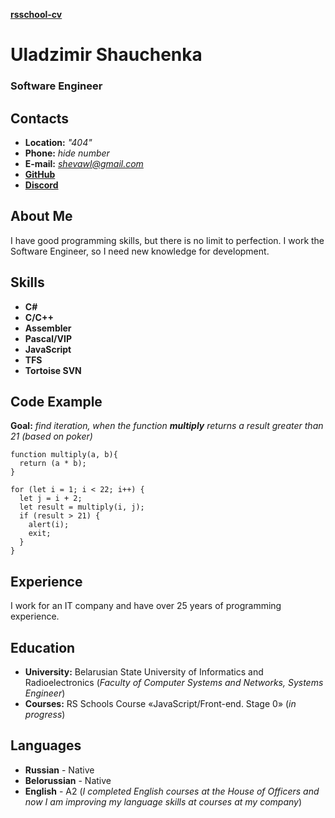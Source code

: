 [**rsschool-cv**](https://WladSheva.github.io/rsschool-cv/ "Reference on rsschool-cv")

# Uladzimir Shauchenka

### Software Engineer


## Contacts
* **Location:** *"404"*
* **Phone:**    *hide number*
* **E-mail:**   *shevawl@gmail.com*
* [**GitHub**](https://github.com/WladSheva "WladSheva")
* [**Discord**](https://discordapp.com/users/737264316499099701 "@wladbest")
## About Me
I have good programming skills, but there is no limit to perfection. I work the Software Engineer, so I need new knowledge for development.

## Skills
* **C#**
* **C/C++**
* **Assembler**
* **Pascal/VIP**
* **JavaScript**
* **TFS**
* **Tortoise SVN**
## Code Example
**Goal:** *find iteration, when the function ***multiply*** returns a result greater than 21 (based on poker)* 

```
function multiply(a, b){
  return (a * b);
}

for (let i = 1; i < 22; i++) {
  let j = i + 2;
  let result = multiply(i, j);
  if (result > 21) {
    alert(i);
    exit;
  }
}

```
## Experience
I work for an IT company and have over 25 years of programming experience. 
## Education
* **University:** Belarusian State University of Informatics and Radioelectronics
            (*Faculty of Computer Systems and Networks, Systems Engineer*)
* **Courses:**
RS Schools Course «JavaScript/Front-end. Stage 0» (*in progress*)
## Languages
* **Russian**     - Native
* **Belorussian** - Native
* **English**     - A2 (*I completed English courses at the House of Officers and now I am improving my language skills at courses at my company*)
